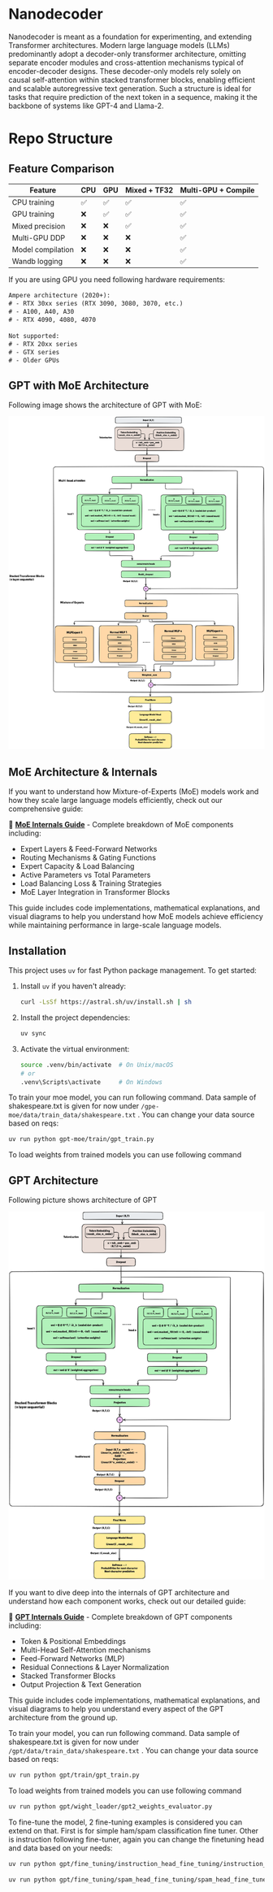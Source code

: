 # Nanodecoder 

Nanodecoder is meant as a foundation for experimenting, and extending Transformer architectures. Modern large language models (LLMs) predominantly adopt a decoder-only transformer architecture, omitting separate encoder modules and cross-attention mechanisms typical of encoder-decoder designs. These decoder-only models rely solely on causal self-attention within stacked transformer blocks, enabling efficient and scalable autoregressive text generation. Such a structure is ideal for tasks that require prediction of the next token in a sequence, making it the backbone of systems like GPT-4 and Llama-2. 

# Repo Structure



## Feature Comparison

| Feature | CPU | GPU | Mixed + TF32 | Multi-GPU + Compile
|---------|-----|-----|-------|--------------|
| CPU training | ✅ | ✅ | ✅ | ✅ | 
| GPU training | ❌ | ✅ | ✅ | ✅ |
| Mixed precision | ❌ | ❌ | ✅ | ✅ |
| Multi-GPU DDP | ❌ | ❌ | ❌ | ✅ |
| Model compilation | ❌ | ❌ | ❌ | ✅ |
| Wandb logging | ❌ | ❌ | ❌ | ✅ |

If you are using GPU you need following hardware requirements:

```
Ampere architecture (2020+):
# - RTX 30xx series (RTX 3090, 3080, 3070, etc.)
# - A100, A40, A30
# - RTX 4090, 4080, 4070

Not supported:
# - RTX 20xx series
# - GTX series
# - Older GPUs
```
## GPT with MoE Architecture

Following image shows the architecture of GPT with MoE:

![GPT+MOE](images/moe/moe.png)

## MoE Architecture & Internals

If you want to understand how Mixture-of-Experts (MoE) models work and how they scale large language models efficiently, check out our comprehensive guide:

📖 **[MoE Internals Guide](MOE_INTERNALS.md)** - Complete breakdown of MoE components including:
- Expert Layers & Feed-Forward Networks
- Routing Mechanisms & Gating Functions
- Expert Capacity & Load Balancing
- Active Parameters vs Total Parameters
- Load Balancing Loss & Training Strategies
- MoE Layer Integration in Transformer Blocks

This guide includes code implementations, mathematical explanations, and visual diagrams to help you understand how MoE models achieve efficiency while maintaining performance in large-scale language models.

## Installation

This project uses `uv` for fast Python package management. To get started:

1. Install `uv` if you haven't already:
   ```bash
   curl -LsSf https://astral.sh/uv/install.sh | sh
   ```

2. Install the project dependencies:
   ```bash
   uv sync
   ```

3. Activate the virtual environment:
   ```bash
   source .venv/bin/activate  # On Unix/macOS
   # or
   .venv\Scripts\activate     # On Windows
   ```

To train your moe model, you can run following command. Data sample of shakespeare.txt is given for now under ```/gpe-moe/data/train_data/shakespeare.txt``` . You can change your data source based on reqs:

```bash
uv run python gpt-moe/train/gpt_train.py
``` 
To load weights from trained models you can use following command


## GPT Architecture
Following picture shows architecture of GPT

![GPT](images/gpt/gpt.png)

If you want to dive deep into the internals of GPT architecture and understand how each component works, check out our detailed guide:

📖 **[GPT Internals Guide](GPT_INTERNALS.md)** - Complete breakdown of GPT components including:
- Token & Positional Embeddings
- Multi-Head Self-Attention mechanisms
- Feed-Forward Networks (MLP)
- Residual Connections & Layer Normalization
- Stacked Transformer Blocks
- Output Projection & Text Generation

This guide includes code implementations, mathematical explanations, and visual diagrams to help you understand every aspect of the GPT architecture from the ground up.


To train your model, you can run following command. Data sample of shakespeare.txt is given for now under ```/gpt/data/train_data/shakespeare.txt``` . You can change your data source based on reqs:

```bash
uv run python gpt/train/gpt_train.py
``` 
To load weights from trained models you can use following command

```bash
uv run python gpt/wight_loader/gpt2_weights_evaluator.py
```

To fine-tune the model, 2 fine-tuning examples is considered you can extend on that. First is for simple ham/spam classification fine tuner. Other is instruction following fine-tuner, again you can change the finetuning head and data based on your needs:

``` bash
uv run python gpt/fine_tuning/instruction_head_fine_tuning/instruction_head_find_tuner.py
```

```bash
uv run python gpt/fine_tuning/spam_head_fine_tuning/spam_head_fine_tuner.py
```
